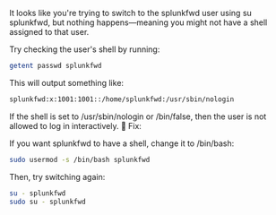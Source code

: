 It looks like you're trying to switch to the splunkfwd user using su splunkfwd, but nothing happens—meaning you might not have a shell assigned to that user.

Try checking the user's shell by running:
```sh
getent passwd splunkfwd
```
This will output something like:
```sh
splunkfwd:x:1001:1001::/home/splunkfwd:/usr/sbin/nologin
```
If the shell is set to /usr/sbin/nologin or /bin/false, then the user is not allowed to log in interactively.
🔧 Fix:

If you want splunkfwd to have a shell, change it to /bin/bash:
```sh
sudo usermod -s /bin/bash splunkfwd
```
Then, try switching again:
```sh
su - splunkfwd
sudo su - splunkfwd
```